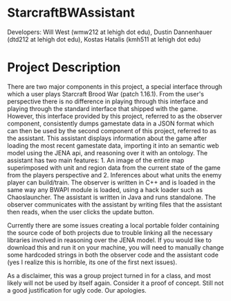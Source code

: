 StarcraftBWAssistant
====================

Developers:
Will West (wmw212 at lehigh dot edu), 
Dustin Dannenhauer (dtd212 at lehigh dot edu), 
Kostas Hatalis (kmh511 at lehigh dot edu)

Project Description
===================

There are two major components in this project, a special interface through which a user plays Starcraft Brood War (patch 1.16.1). From the user's perspective there is no difference in playing through this interface and playing through the standard interface that shipped with the game. However, this interface provided by this project, referred to as the observer component, consistently dumps gamestate data in a JSON format which can then be used by the second component of this project, referred to as the assistant. This assistant displays information about the game after loading the most recent gamestate data, importing it into an semantic web model using the JENA api, and reasoning over it with an ontology. The assistant has two main features: 1. An image of the entire map superimposed with unit and region data from the current state of the game from the players perspective and 2. Inferences about what units the enemy player can build/train. The observer is written in C++ and is loaded in the same way any BWAPI module is loaded, using a hack loader such as Chaoslauncher. The assistant is written in Java and runs standalone. The observer communicates with the assistant by writing files that the assistant then reads, when the user clicks the update button. 

Currently there are some issues creating a local portable folder containing the source code of both projects due to trouble linking all the necessary libraries involved in reasoning over the JENA model. If you would like to download this and run it on your machine, you will need to manually change some hardcoded strings in both the observer code and the assistant code (yes I realize this is horrible, its one of the first next issues).

As a disclaimer, this was a group project turned in for a class, and most likely will not be used by itself again. Consider it a proof of concept. Still not a good justification for ugly code. Our apologies.





